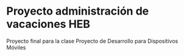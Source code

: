 # Proyecto administración de vacaciones HEB

Proyecto final para la clase Proyecto de Desarrollo para Dispositivos Móviles
